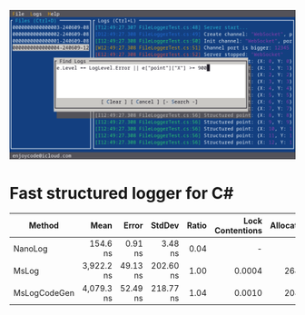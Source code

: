 ![](doc/imgs/FindDialog.png)

# Fast structured logger for C#

| Method       | Mean       | Error    | StdDev    | Ratio | Lock Contentions | Allocated | Alloc Ratio |
|------------- |-----------:|---------:|----------:|------:|-----------------:|----------:|------------:|
| NanoLog      |   154.6 ns |  0.91 ns |   3.48 ns |  0.04 |                - |         - |        0.00 |
| MsLog        | 3,922.2 ns | 49.13 ns | 202.60 ns |  1.00 |           0.0004 |     264 B |        1.00 |
| MsLogCodeGen | 4,079.3 ns | 52.49 ns | 218.77 ns |  1.04 |           0.0010 |     208 B |        0.79 |
